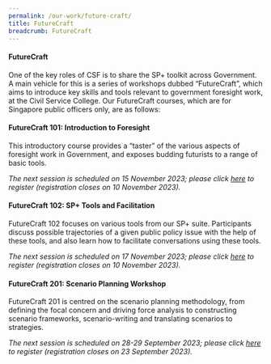 ```yaml
---
permalink: /our-work/future-craft/
title: FutureCraft
breadcrumb: FutureCraft
---
```

#### **FutureCraft**

One of the key roles of CSF is to share the SP+ toolkit across Government. A main vehicle for this is a series of workshops dubbed “FutureCraft”, which aims to introduce key skills and tools relevant to government foresight work, at the Civil Service College. Our FutureCraft courses, which are for Singapore public officers only, are as follows:

#### **FutureCraft 101: Introduction to Foresight**

This introductory course provides  a “taster” of the various aspects of foresight work in Government, and exposes budding futurists to a range of basic tools. 

*The next session is scheduled on 15 November 2023; please click [here](https://register.csc.gov.sg/registration?courseId=300186&classNum=6) to register (registration closes on 10 November 2023).*

#### **FutureCraft 102: SP+ Tools and Facilitation**

FutureCraft 102 focuses on various tools from our SP+ suite. Participants discuss possible trajectories of a given public policy issue with the help of these tools, and also learn how to facilitate conversations using these tools.

*The next session is scheduled on 17 November 2023; please click [here](https://register.csc.gov.sg/registration?courseId=300187&classNum=6) to register (registration closes on 10 November 2023).*

 
#### **FutureCraft 201: Scenario Planning Workshop**

FutureCraft 201 is centred on the scenario planning methodology, from defining the focal concern and driving force analysis to constructing scenario frameworks, scenario-writing and translating scenarios to strategies.

*The next session is scheduled on 28-29 September 2023; please click [here](https://register.csc.gov.sg/registration?courseId=304756&classNum=3) to register (registration closes on 23 September 2023).*